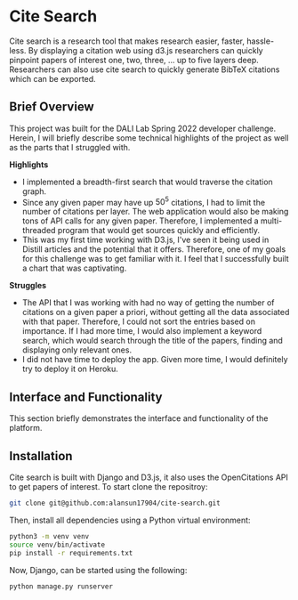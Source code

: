 # Cite Search
Cite search is a research tool that makes research easier, faster, hassle-less. By displaying a citation web using d3.js researchers can quickly
pinpoint papers of interest one, two, three, ... up to five layers deep. Researchers can also use cite search to quickly generate BibTeX citations
which can be exported. 

## Brief Overview
This project was built for the DALI Lab Spring 2022 developer challenge. Herein, I will briefly describe some technical highlights of the project 
as well as the parts that I struggled with.

**Highlights**
- I implemented a breadth-first search that would traverse the citation graph.  
- Since any given paper may have up $50^5$ citations, I had to limit the number of citations per layer. The web application
would also be making tons of API calls for any given paper. Therefore, I implemented a multi-threaded program that would
get sources quickly and efficiently. 
- This was my first time working with D3.js, I've seen it being used in Distill articles and the potential that it offers. 
Therefore, one of my goals for this challenge was to get familiar with it. I feel that I successfully built a chart that
was captivating. 

**Struggles**
- The API that I was working with had no way of getting the number of citations on a given paper a priori, without getting
all the data associated with that paper. Therefore, I could not sort the entries based on importance. If I had more time, 
I would also implement a keyword search, which would search through the title of the papers, finding and displaying only 
relevant ones.
- I did not have time to deploy the app. Given more time, I would definitely try to deploy it on Heroku. 

## Interface and Functionality
This section briefly demonstrates the interface and functionality of the platform. 


## Installation
Cite search is built with Django and D3.js, it also uses the OpenCitations API to get papers of interest. To start 
clone the repositroy:
```bash
git clone git@github.com:alansun17904/cite-search.git
``` 
Then, install all dependencies using a Python virtual environment:
```bash
python3 -m venv venv
source venv/bin/activate
pip install -r requirements.txt
```
Now, Django, can be started using the following:
```
python manage.py runserver
```

